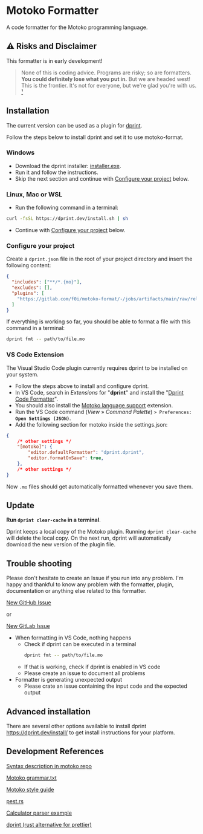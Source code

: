 # Motoko Formatter

A code formatter for the Motoko programming language.

## :warning: Risks and Disclaimer

This formatter is in early development!

> None of this is coding advice.
> Programs are risky; so are formatters.
> **You could definitely lose what you put in.**
> But we are headed west! This is the frontier.
> It's not for everyone, but we're glad you're with us.
> [¹](http://podcast.banklesshq.com/)

## Installation

The current version can be used as a plugin for [dprint](https://dprint.dev/).

Follow the steps below to install dprint and set it to use motoko-format.

### Windows

- Download the dprint installer: [installer.exe](https://github.com/dprint/dprint/releases/latest/download/dprint-x86_64-pc-windows-msvc-installer.exe).
- Run it and follow the instructions.
- Skip the next section and continue with [Configure your project](#configure-your-project) below.

### Linux, Mac or WSL

- Run the following command in a terminal:

```bash
curl -fsSL https://dprint.dev/install.sh | sh
```

- Continue with [Configure your project](#configure-your-project) below.

### Configure your project

Create a `dprint.json` file in the root of your project directory and insert the following content:

```json
{
  "includes": ["**/*.{mo}"],
  "excludes": [],
  "plugins": [
    "https://gitlab.com/f0i/motoko-format/-/jobs/artifacts/main/raw/release/dprint_plugin_motoko.wasm?job=release&file=plugin.wasm"
  ]
}
```

If everything is working so far, you should be able to format a file with this command in a terminal:

```bash
dprint fmt -- path/to/file.mo
```

### VS Code Extension

The Visual Studio Code plugin currently requires dprint to be installed on your system.

- Follow the steps above to install and configure dprint.
- In VS Code, search in _Extensions_ for "**dprint**" and install the "[Dprint Code Formatter](https://marketplace.visualstudio.com/items?itemName=dprint.dprint)".
- You should also install the [Motoko language support](https://marketplace.visualstudio.com/items?itemName=dfinity-foundation.vscode-motoko) extension.
- Run the VS Code command (_View_ » _Command Palette_) `> Preferences:` **`Open Settings (JSON)`**.
- Add the following section for motoko inside the settings.json:

```json
{
    /* other settings */
    "[motoko]": {
        "editor.defaultFormatter": "dprint.dprint",
        "editor.formatOnSave": true,
    },
    /* other settings */
}
```

Now `.mo` files should get automatically formatted whenever you save them.

## Update

**Run `dprint clear-cache` in a terminal**.

Dprint keeps a local copy of the Motoko plugin.
Running `dprint clear-cache` will delete the local copy.
On the next run, dprint will automatically download the new version of the plugin file.

## Trouble shooting

Please don't hesitate to create an Issue if you run into any problem.
I'm happy and thankful to know any problem with the formatter, plugin, documentation or anything else related to this formatter.

[New GitHub Issue](https://github.com/f0i/motoko-format/issues/new/choose)

or

[New GitLab Issue](https://gitlab.com/f0i/motoko-format/-/issues/new)

- When formatting in VS Code, nothing happens
  - Check if dprint can be executed in a terminal
    ```bash
    dprint fmt -- path/to/file.mo
    ```
  - If that is working, check if dprint is enabled in VS code
  - Please create an issue to document all problems
- Formatter is generating unexpected output
  - Please crate an issue containing the input code and the expected output

## Advanced installation

There are several other options available to install dprint <https://dprint.dev/install/> to get install instructions for your platform.

## Development References

[Syntax description in motoko repo](https://github.com/dfinity/motoko/blob/master/doc/modules/language-guide/pages/language-manual.adoc)

[Motoko grammar.txt](https://raw.githubusercontent.com/dfinity/motoko/master/doc/modules/language-guide/examples/grammar.txt)

[Motoko style guide](https://internetcomputer.org/docs/current/developer-docs/build/languages/motoko/style/)

[pest.rs](https://pest.rs/)

[Calculator parser example](https://createlang.rs/01_calculator/ast.html)

[dprint (rust alternative for prettier)](https://dprint.dev/plugin-dev/)
